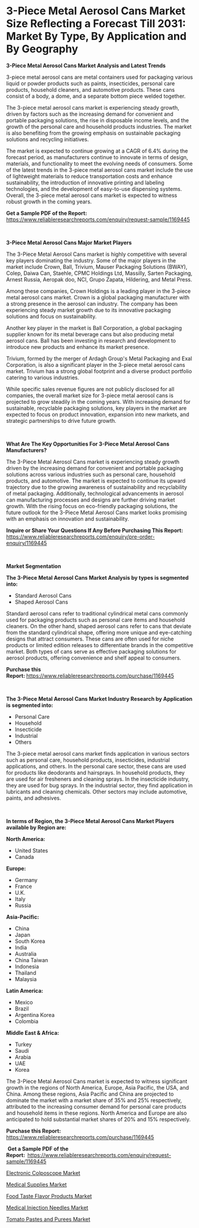 <p><h1>3-Piece Metal Aerosol Cans Market Size Reflecting a Forecast Till 2031: Market By Type, By Application and By Geography</h1></p><p><strong>3-Piece Metal Aerosol Cans Market Analysis and Latest Trends</strong></p>
<p><p>3-piece metal aerosol cans are metal containers used for packaging various liquid or powder products such as paints, insecticides, personal care products, household cleaners, and automotive products. These cans consist of a body, a dome, and a separate bottom piece welded together.</p><p>The 3-piece metal aerosol cans market is experiencing steady growth, driven by factors such as the increasing demand for convenient and portable packaging solutions, the rise in disposable income levels, and the growth of the personal care and household products industries. The market is also benefiting from the growing emphasis on sustainable packaging solutions and recycling initiatives.</p><p>The market is expected to continue growing at a CAGR of 6.4% during the forecast period, as manufacturers continue to innovate in terms of design, materials, and functionality to meet the evolving needs of consumers. Some of the latest trends in the 3-piece metal aerosol cans market include the use of lightweight materials to reduce transportation costs and enhance sustainability, the introduction of innovative printing and labeling technologies, and the development of easy-to-use dispensing systems. Overall, the 3-piece metal aerosol cans market is expected to witness robust growth in the coming years.</p></p>
<p><strong>Get a Sample PDF of the Report:&nbsp;</strong> <a href="https://www.reliableresearchreports.com/enquiry/request-sample/1169445">https://www.reliableresearchreports.com/enquiry/request-sample/1169445</a></p>
<p>&nbsp;</p>
<p><strong>3-Piece Metal Aerosol Cans Major Market Players</strong></p>
<p><p>The 3-Piece Metal Aerosol Cans market is highly competitive with several key players dominating the industry. Some of the major players in the market include Crown, Ball, Trivium, Mauser Packaging Solutions (BWAY), Colep, Daiwa Can, Staehle, CPMC Holdings Ltd, Massilly, Sarten Packaging, Arnest Russia, Aeropak doo, NCI, Grupo Zapata, Hildering, and Metal Press.</p><p>Among these companies, Crown Holdings is a leading player in the 3-piece metal aerosol cans market. Crown is a global packaging manufacturer with a strong presence in the aerosol can industry. The company has been experiencing steady market growth due to its innovative packaging solutions and focus on sustainability.</p><p>Another key player in the market is Ball Corporation, a global packaging supplier known for its metal beverage cans but also producing metal aerosol cans. Ball has been investing in research and development to introduce new products and enhance its market presence.</p><p>Trivium, formed by the merger of Ardagh Group's Metal Packaging and Exal Corporation, is also a significant player in the 3-piece metal aerosol cans market. Trivium has a strong global footprint and a diverse product portfolio catering to various industries.</p><p>While specific sales revenue figures are not publicly disclosed for all companies, the overall market size for 3-piece metal aerosol cans is projected to grow steadily in the coming years. With increasing demand for sustainable, recyclable packaging solutions, key players in the market are expected to focus on product innovation, expansion into new markets, and strategic partnerships to drive future growth.</p></p>
<p>&nbsp;</p>
<p><strong>What Are The Key Opportunities For 3-Piece Metal Aerosol Cans Manufacturers?</strong></p>
<p><p>The 3-Piece Metal Aerosol Cans market is experiencing steady growth driven by the increasing demand for convenient and portable packaging solutions across various industries such as personal care, household products, and automotive. The market is expected to continue its upward trajectory due to the growing awareness of sustainability and recyclability of metal packaging. Additionally, technological advancements in aerosol can manufacturing processes and designs are further driving market growth. With the rising focus on eco-friendly packaging solutions, the future outlook for the 3-Piece Metal Aerosol Cans market looks promising with an emphasis on innovation and sustainability.</p></p>
<p><strong>Inquire or Share Your Questions If Any Before Purchasing This Report:</strong> <a href="https://www.reliableresearchreports.com/enquiry/pre-order-enquiry/1169445">https://www.reliableresearchreports.com/enquiry/pre-order-enquiry/1169445</a></p>
<p>&nbsp;</p>
<p><strong>Market Segmentation</strong></p>
<p><strong>The 3-Piece Metal Aerosol Cans Market Analysis by types is segmented into:</strong></p>
<p><ul><li>Standard Aerosol Cans</li><li>Shaped Aerosol Cans</li></ul></p>
<p><p>Standard aerosol cans refer to traditional cylindrical metal cans commonly used for packaging products such as personal care items and household cleaners. On the other hand, shaped aerosol cans refer to cans that deviate from the standard cylindrical shape, offering more unique and eye-catching designs that attract consumers. These cans are often used for niche products or limited edition releases to differentiate brands in the competitive market. Both types of cans serve as effective packaging solutions for aerosol products, offering convenience and shelf appeal to consumers.</p></p>
<p><strong>Purchase this Report:&nbsp;</strong><a href="https://www.reliableresearchreports.com/purchase/1169445">https://www.reliableresearchreports.com/purchase/1169445</a></p>
<p>&nbsp;</p>
<p><strong>The 3-Piece Metal Aerosol Cans Market Industry Research by Application is segmented into:</strong></p>
<p><ul><li>Personal Care</li><li>Household</li><li>Insecticide</li><li>Industrial</li><li>Others</li></ul></p>
<p><p>The 3-piece metal aerosol cans market finds application in various sectors such as personal care, household products, insecticides, industrial applications, and others. In the personal care sector, these cans are used for products like deodorants and hairsprays. In household products, they are used for air fresheners and cleaning sprays. In the insecticide industry, they are used for bug sprays. In the industrial sector, they find application in lubricants and cleaning chemicals. Other sectors may include automotive, paints, and adhesives.</p></p>
<p>&nbsp;</p>
<p><strong>In terms of Region, the 3-Piece Metal Aerosol Cans Market Players available by Region are:</strong></p>
<p>
    <p> <strong> North America: </strong>
        <ul>
            <li>United States</li>
            <li>Canada</li>
        </ul>
        </p> 
    <p> <strong> Europe: </strong>
        <ul>
            <li>Germany</li>
            <li>France</li>
            <li>U.K.</li>
            <li>Italy</li>
            <li>Russia</li>
        </ul>
        </p> 
    <p> <strong> Asia-Pacific: </strong>
        <ul>
            <li>China</li>
            <li>Japan</li>
            <li>South Korea</li>
            <li>India</li>
            <li>Australia</li>
            <li>China Taiwan</li>
            <li>Indonesia</li>
            <li>Thailand</li>
            <li>Malaysia</li>
        </ul>
        </p> 
    <p> <strong> Latin America: </strong>
        <ul>
            <li>Mexico</li>
            <li>Brazil</li>
            <li>Argentina Korea</li>
            <li>Colombia</li>
        </ul>
        </p> 
    <p> <strong> Middle East & Africa: </strong>
        <ul>
            <li>Turkey</li>
            <li>Saudi</li>
            <li>Arabia</li>
            <li>UAE</li>
            <li>Korea</li>
        </ul>
    </p>
    </p>
<p><p>The 3-Piece Metal Aerosol Cans market is expected to witness significant growth in the regions of North America, Europe, Asia Pacific, the USA, and China. Among these regions, Asia Pacific and China are projected to dominate the market with a market share of 35% and 25% respectively, attributed to the increasing consumer demand for personal care products and household items in these regions. North America and Europe are also anticipated to hold substantial market shares of 20% and 15% respectively.</p></p>
<p><strong>Purchase this Report: </strong><a href="https://www.reliableresearchreports.com/purchase/1169445">https://www.reliableresearchreports.com/purchase/1169445</a></p>
<p>&nbsp;<strong>Get a Sample PDF of the Report:&nbsp;&nbsp;</strong><a href="https://www.reliableresearchreports.com/enquiry/request-sample/1169445">https://www.reliableresearchreports.com/enquiry/request-sample/1169445</a></p>
<p><strong></strong></p>
<p><p><a href="https://medium.com/@peterm12562/electronic-colposcope-market-size-reveals-the-best-marketing-channels-in-global-industry-36c97f8ec81c">Electronic Colposcope Market</a></p><p><a href="https://medium.com/@peterm12562/medical-supplies-market-analysis-its-cagr-market-segmentation-and-global-industry-overview-5f94652c66e1">Medical Supplies Market</a></p><p><a href="https://github.com/globismark/Market-Research-Report-List-1/blob/main/food-taste-flavor-products-market.md">Food Taste Flavor Products Market</a></p><p><a href="https://medium.com/@damorgan64868/medical-injection-needles-market-analysis-and-sze-forecasted-for-period-from-2024-to-2031-ebe5eabec6de">Medical Injection Needles Market</a></p><p><a href="https://github.com/bobicer/Market-Research-Report-List-1/blob/main/tomato-pastes-and-purees-market.md">Tomato Pastes and Purees Market</a></p></p>